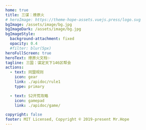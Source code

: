 ```yaml
---
home: true
title: 三谋：燎原火
# heroImage: https://theme-hope-assets.vuejs.press/logo.svg
bgImage: /assets/image/bg.jpg
bgImageDark: /assets/image/bg.jpg
bgImageStyle:
  background-attachment: fixed
  opacity: 0.4
  #filter: blur(5px)
heroFullScreen: true
heroText: 燎原火文档✨
tagline: 三国：谋定天下146区帮会
actions:
  - text: 同盟规则
    icon: gear
    link: ./apidoc/rule1
    type: primary

  - text: S2开荒攻略
    icon: gamepad
    link: ./apidoc/game/

copyright: false
footer: MIT Licensed, Copyright © 2019-present Mr.Hope
---
```

